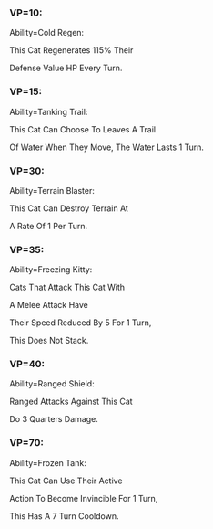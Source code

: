 ### VP=10:

Ability=Cold Regen:

This Cat Regenerates 115% Their

Defense Value HP Every Turn.

### VP=15:

Ability=Tanking Trail:

This Cat Can Choose To Leaves A Trail

Of Water When They Move, The Water Lasts 1 Turn.

### VP=30:

Ability=Terrain Blaster:

This Cat Can Destroy Terrain At

A Rate Of 1 Per Turn.

### VP=35:

Ability=Freezing Kitty:

Cats That Attack This Cat With

A Melee Attack Have

Their Speed Reduced By 5 For 1 Turn,

This Does Not Stack.

### VP=40:

Ability=Ranged Shield:

Ranged Attacks Against This Cat

Do 3 Quarters Damage.

### VP=70:

Ability=Frozen Tank:

This Cat Can Use Their Active

Action To Become Invincible For 1 Turn,

This Has A 7 Turn Cooldown.
